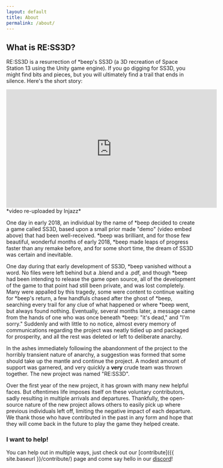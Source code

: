 ```yaml
---
layout: default
title: About
permalink: /about/
---
```


## What is RE:SS3D?

RE:SS3D is a resurrection of *beep's SS3D (a 3D recreation of Space Station 13 using the Unity game engine). If you go digging for SS3D, you might find bits and pieces, but you will ultimately find a trail that ends in silence. Here's the short story:

<iframe class="video" width="560" height="315" class="video" src="https://www.youtube.com/embed/4QnjxQwe7eg" frameborder="0" allow="accelerometer; autoplay; encrypted-media; gyroscope; picture-in-picture" allowfullscreen></iframe>
*video re-uploaded by Injazz*

One day in early 2018, an individual by the name of *beep decided to create a game called SS3D, based upon a small prior made "demo" (video embed above) that had been well-received. *beep was brilliant, and for those few beautiful, wonderful months of early 2018, *beep made leaps of progress faster than any remake before, and for some short time, the dream of SS3D was certain and inevitable.

One day during that early development of SS3D, *beep vanished without a word. No files were left behind but a .blend and a .pdf, and though *beep had been intending to release the game open source, all of the development of the game to that point had still been private, and was lost completely. Many were appalled by this tragedy, some were content to continue waiting for *beep's return, a few handfuls chased after the ghost of *beep, searching every trail for any clue of what happened or where *beep went, but always found nothing. Eventually, several months later, a message came from the hands of one who was once beneath *beep: "it's dead," and "I'm sorry." Suddenly and with little to no notice, almost every memory of communications regarding the project was neatly tidied up and packaged for prosperity, and all the rest was deleted or left to deliberate anarchy.

In the ashes immediately following the abandonment of the project to the horribly transient nature of anarchy, a suggestion was formed that some should take up the mantle and continue the project. A modest amount of support was garnered, and very quickly a **very** crude team was thrown together. The new project was named "RE:SS3D".

Over the first year of the new project, it has grown with many new helpful faces. But oftentimes life imposes itself on these voluntary contributors, sadly resulting in multiple arrivals and departures. Thankfully, the open-source nature of the new project allows others to easily pick up where previous individuals left off, limiting the negative impact of each departure. We thank those who have contributed in the past in any form and hope that they will come back in the future to play the game they helped create.

### I want to help!

You can help out in multiple ways, just check out our [contribute]({{ site.baseurl }}/contribute/) page and come say hello in our [discord](https://discord.gg/3ny9tdH)!
